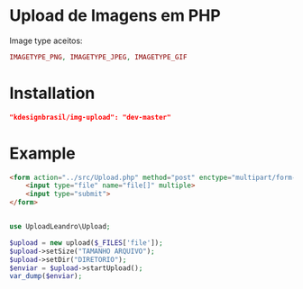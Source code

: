 # Upload de Imagens em PHP

Image type aceitos:

```php
IMAGETYPE_PNG, IMAGETYPE_JPEG, IMAGETYPE_GIF
```

# Installation


```json
"kdesignbrasil/img-upload": "dev-master"
```

# Example

```html
<form action="../src/Upload.php" method="post" enctype="multipart/form-data" >
	<input type="file" name="file[]" multiple>
	<input type="submit">
</form>

```
```php

use UploadLeandro\Upload;

$upload = new upload($_FILES['file']);  
$upload->setSize("TAMANHO ARQUIVO");   
$upload->setDir("DIRETORIO");
$enviar = $upload->startUpload(); 
var_dump($enviar);
```